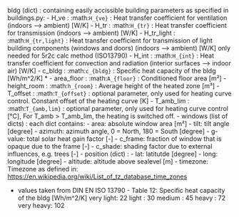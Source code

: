 
bldg (dict) : 
    containing easily accissible building parameters as specified in buildings.py:
    - H_ve   : :math:`H_{ve}`      : Heat transfer coefficient for ventilation (indoors --> ambient) [W/K]
    - H_tr   : :math:`H_{tr}`      : Heat transfer coefficient for transmission (indoors --> ambient) [W/K]
    - H_tr_light :  :math:`H_{tr,light}` : Heat transfer coefficient for transmission of light building components (windows and doors) (indoors --> ambient) [W/K] only needed for 5r2c calc method (ISO13790) 
    - H_int  : :math:`H_{int}`     : Heat transfer coefficient for convection and radiation (interior surfaces --> indoor air) [W/K]
    - c_bldg : :math:`c_{bldg}`    : Specific heat capacity of the bldg [Wh/m^2/K] *
    - area_floor : :math:`A_{floor}` : Conditioned floor area  [m²]
    - height_room : :math:`h_{room}` : Average height of the heated zone [m³]
    - T_offset   : :math:`T_{offset}` : optional parameter, only used for heating curve control. Constant offset of the heating curve [K]
    - T_amb_lim  : :math:`T_{amb,lim}` : optional parameter, only used for heating curve control [°C], For T_amb > T_amb_lim, the heating is switched off.
    - windows (list of dicts) :
        each dict contains:
        - area:     absolute window area [m²]
        - tilt:     tilt angle [degree]
        - azimuth:  azimuth angle, 0 = North, 180 = South [degree]
        - g-value:  total solar heat gain factor [-]
        - c_frame:  fraction of window that is opaque due to the frame [-]
        - c_shade:  shading factor due to external influences, e.g. trees [-]
    - position (dict) :
        - lat:      latitutde [degree]
        - long:     longitude [degree]
        - altitude: altitude above sealevel [m]
        - timezone: Timezone as defined in: https://en.wikipedia.org/wiki/List_of_tz_database_time_zones

* values taken from DIN EN ISO 13790 - Table 12: Specific heat capacity of the bldg [Wh/m^2/K]
very light: 22
light     : 30
medium    : 45
heavy     : 72
very heavy: 102